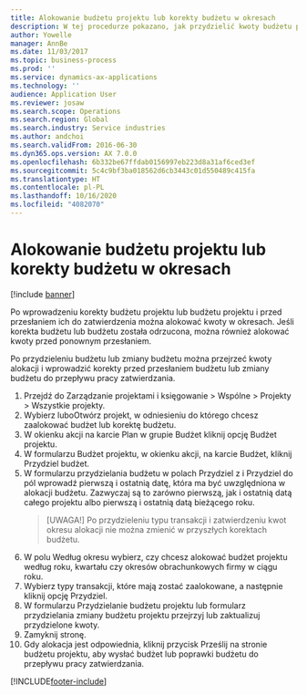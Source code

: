 ```yaml
---
title: Alokowanie budżetu projektu lub korekty budżetu w okresach
description: W tej procedurze pokazano, jak przydzielić kwoty budżetu projektu na okresy.
author: Yowelle
manager: AnnBe
ms.date: 11/03/2017
ms.topic: business-process
ms.prod: ''
ms.service: dynamics-ax-applications
ms.technology: ''
audience: Application User
ms.reviewer: josaw
ms.search.scope: Operations
ms.search.region: Global
ms.search.industry: Service industries
ms.author: andchoi
ms.search.validFrom: 2016-06-30
ms.dyn365.ops.version: AX 7.0.0
ms.openlocfilehash: 6b332be67ffdab0156997eb223d8a31af6ced3ef
ms.sourcegitcommit: 5c4c9bf3ba018562d6cb3443c01d550489c415fa
ms.translationtype: HT
ms.contentlocale: pl-PL
ms.lasthandoff: 10/16/2020
ms.locfileid: "4082070"
---
```

# <a name="allocate-a-project-budget-or-budget-revision-across-periods"></a>Alokowanie budżetu projektu lub korekty budżetu w okresach

[!include [banner](../../includes/banner.md)]

Po wprowadzeniu korekty budżetu projektu lub budżetu projektu i przed przesłaniem ich do zatwierdzenia można alokować kwoty w okresach. Jeśli korekta budżetu lub budżetu została odrzucona, można również alokować kwoty przed ponownym przesłaniem. 

Po przydzieleniu budżetu lub zmiany budżetu można przejrzeć kwoty alokacji i wprowadzić korekty przed przesłaniem budżetu lub zmiany budżetu do przepływu pracy zatwierdzania. 

1. Przejdź do Zarządzanie projektami i księgowanie > Wspólne > Projekty > Wszystkie projekty. 
2. Wybierz luboOtwórz projekt, w odniesieniu do którego chcesz zaalokować budżet lub korektę budżetu. 
3. W okienku akcji na karcie Plan w grupie Budżet kliknij opcję Budżet projektu. 
4. W formularzu Budżet projektu, w okienku akcji, na karcie Budżet, kliknij Przydziel budżet. 
5. W formularzu przydzielania budżetu w polach Przydziel z i Przydziel do pól wprowadź pierwszą i ostatnią datę, która ma być uwzględniona w alokacji budżetu. Zazwyczaj są to zarówno pierwszą, jak i ostatnią datą całego projektu albo pierwszą i ostatnią datą bieżącego roku.  
   > [UWAGA!] Po przydzieleniu typu transakcji i zatwierdzeniu kwot okresu alokacji nie można zmienić w przyszłych korektach budżetu. 
6. W polu Według okresu wybierz, czy chcesz alokować budżet projektu według roku, kwartału czy okresów obrachunkowych firmy w ciągu roku.
7. Wybierz typy transakcji, które mają zostać zaalokowane, a następnie kliknij opcję Przydziel. 
8. W formularzu Przydzielanie budżetu projektu lub formularz przydzielania zmiany budżetu projektu przejrzyj lub zaktualizuj przydzielone kwoty. 
9. Zamyknij stronę.
10. Gdy alokacja jest odpowiednia, kliknij przycisk Prześlij na stronie budżetu projektu, aby wysłać budżet lub poprawki budżetu do przepływu pracy zatwierdzania.  




[!INCLUDE[footer-include](../../includes/footer-banner.md)]